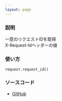 ```yaml
---
layout: page
---
```


### 説明

一意のリクエストIDを取得  
X-Request-Idヘッダーの値

### 使い方

    request.request_id()

### ソースコード

- [GitHub](https://github.com/rails/rails/blob/984c3ef2775781d47efa9f541ce570daa2434a80/actionpack/lib/action_dispatch/http/request.rb#L306)
